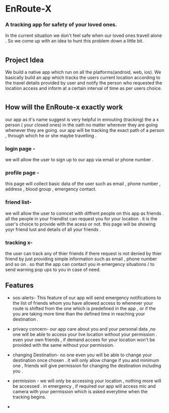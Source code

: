 # EnRoute-X
### A tracking app for safety of your loved ones.
In the current situation we don't feel safe when our loved ones travell alone . So we come up with an idea to hunt this problem down a little bit.
#
## Project Idea 


We build a native app which run on all the platforms(android, web, ios). We basically build an app which tracks the users current location according to the travel details provided by user and notify the person who requested the location access and inform at a certain interval of time as per users choice.
#
## How will the EnRoute-x exactly work
our app as it's name suggest is very helpful in enrouting (tracking) the a x person ( your closed ones) in the oath no matter wherever they are going whenever they
are going.
our app will be tracking the exact path of a person , through which he or she maybe travelling .
### login page -
 we will allow the user to sign up  to our app via email or phone number .
### profile page -
this page will collect basic data of the user such as email , phone number , address , blood group , emergency contact.
### friend list-
we will allow the user to conncet with diffrent people on this app as friends . all the people in your friendlist can request you for your location .
it is the user's choice to provide with the acess or not. this page will be showing yoyr friend lust and details of all your friends .
### tracking x-
the user can track any of thier friends if there request is not denied by thier friend by just providing simple information such as email , phone number and so on .
so that the app can contact you in emergency situations / to send warning pop ups to you in case of need.
## Features 
- sos-alerts-
 This feature of our app will send emergency notifications to the list of friends whom you have allowed access to whenever your route is shifted from the one which is predefined in the app , or if the you are taking more time than the defined time in reaching your destination . 
 - privacy concern-
our app care about you and your personal data ,no one will be able to access your live location without your permission . even your own friends , if demand accees for your location won't be provided with the same without your permission.
- changing Destination- no one  even you will be able to change your destination once chosen . it will only allow change if you and minimum one , friends will give permission for changing the destination including you .
- permission - we will only be accessing your location , nothing more will be accessed . in emergency , if required our app will access mic and camera with your permission which is asked everytime when the tracking begins.


- 

